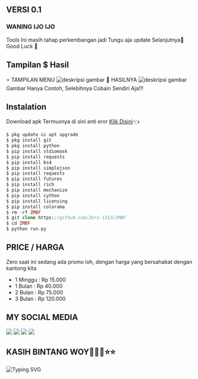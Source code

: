 ## VERSI 0.1

### WANING IJO IJO
Tools Ini masih tahap perkembangan jadi Tungu aja update Selanjutnya🙏
Good Luck 👋
## Tampilan $ Hasil
⭐ TAMPILAN MENU
![deskripsi gambar](https://i.ibb.co/YTnzGm7/Screenshot-2022-04-20-11-45-52-525-com-termux.png)
🌟 HASILNYA
![deskripsi gambar](https://i.ibb.co/xGVmTmj/Screenshot-2022-04-18-15-45-23-571-com-termux.png)
Gambar Hanya Contoh, Selebihnya Cobain Sendiri Aja!!!
## Instalation
Download apk Termuxnya di sini anti eror 
[Klik Disini](https://f-droid.org/repo/com.termux_117.apk)👈
```php
$ pkg update && apt upgrade 
$ pkg install git
$ pkg install python
$ pip install stdiomask
$ pip install requests
$ pip install bs4
$ pip install simplejson
$ pip install requests
$ pip install futures
$ pip install rich
$ pip install mechanize
$ pip install cython
$ pip install licensing
$ pip install colorama
$ rm -rf ZMBF
$ git clone https://github.com/Zero-1313/ZMBF
$ cd ZMBF
$ python run.py
```
## PRICE / HARGA
Zero saat ini sedang ada promo loh, dengan harga yang bersahabat dengan kantong kita
* 1 Minggu : Rp 15.000
* 1 Bulan : Rp 40.000
* 2 Bulan : Rp 75.000
* 3 Bulan : Rp 120.000

## MY SOCIAL MEDIA
[![](https://img.shields.io/badge/Github-black?logo=Github&logoColor=black&labelColor=white)](https://github.com/ZERO-1313) [![](https://img.shields.io/badge/Instagram-red?logo=Instagram&logoColor=red&labelColor=white)](https://www.instagram.com/)
[![](https://img.shields.io/badge/Facebook-blue?logo=Facebook&logoColor=blue&labelColor=white)](https://www.facebook.com/) [![](https://img.shields.io/badge/Whatsapp-CHAT-red?logo=Whatsapp&logoColor=Brightgreen&labelColor=white)](https://wa.me/6285814422209?text=Asalamualaikum+Bang+Zero)
## KASIH BINTANG WOY🌟🌟🌟⭐⭐
![Typing SVG](https://readme-typing-svg.herokuapp.com?lines=Semoga+Sukses...🔥+)

